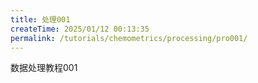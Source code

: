```yaml
---
title: 处理001
createTime: 2025/01/12 00:13:35
permalink: /tutorials/chemometrics/processing/pro001/
---
```

数据处理教程001